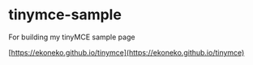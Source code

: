 # tinymce-sample
For building my tinyMCE sample page

[https://ekoneko.github.io/tinymce](https://ekoneko.github.io/tinymce)
